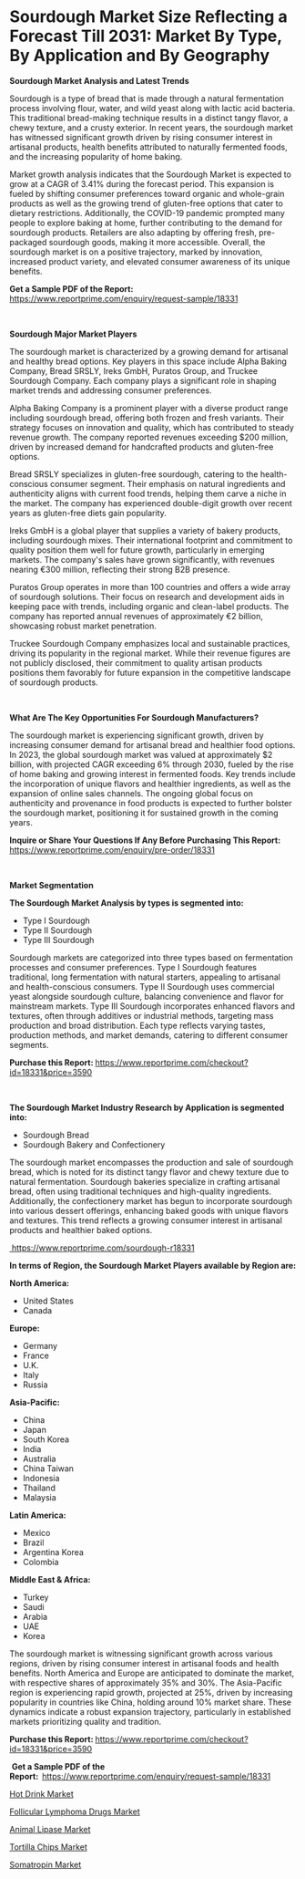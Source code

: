 <p><h1>Sourdough Market Size Reflecting a Forecast Till 2031: Market By Type, By Application and By Geography</h1></p><p><strong>Sourdough Market Analysis and Latest Trends</strong></p>
<p><p>Sourdough is a type of bread that is made through a natural fermentation process involving flour, water, and wild yeast along with lactic acid bacteria. This traditional bread-making technique results in a distinct tangy flavor, a chewy texture, and a crusty exterior. In recent years, the sourdough market has witnessed significant growth driven by rising consumer interest in artisanal products, health benefits attributed to naturally fermented foods, and the increasing popularity of home baking.</p><p>Market growth analysis indicates that the Sourdough Market is expected to grow at a CAGR of 3.41% during the forecast period. This expansion is fueled by shifting consumer preferences toward organic and whole-grain products as well as the growing trend of gluten-free options that cater to dietary restrictions. Additionally, the COVID-19 pandemic prompted many people to explore baking at home, further contributing to the demand for sourdough products. Retailers are also adapting by offering fresh, pre-packaged sourdough goods, making it more accessible. Overall, the sourdough market is on a positive trajectory, marked by innovation, increased product variety, and elevated consumer awareness of its unique benefits.</p></p>
<p><strong>Get a Sample PDF of the Report:&nbsp;</strong> <a href="https://www.reportprime.com/enquiry/request-sample/18331?utm_campaign=48&utm_medium=2&utm_source=Github&utm_content=ia&utm_term=21112024&utm_id=sourdough">https://www.reportprime.com/enquiry/request-sample/18331</a></p>
<p>&nbsp;</p>
<p><strong>Sourdough Major Market Players</strong></p>
<p><p>The sourdough market is characterized by a growing demand for artisanal and healthy bread options. Key players in this space include Alpha Baking Company, Bread SRSLY, Ireks GmbH, Puratos Group, and Truckee Sourdough Company. Each company plays a significant role in shaping market trends and addressing consumer preferences.</p><p>Alpha Baking Company is a prominent player with a diverse product range including sourdough bread, offering both frozen and fresh variants. Their strategy focuses on innovation and quality, which has contributed to steady revenue growth. The company reported revenues exceeding $200 million, driven by increased demand for handcrafted products and gluten-free options.</p><p>Bread SRSLY specializes in gluten-free sourdough, catering to the health-conscious consumer segment. Their emphasis on natural ingredients and authenticity aligns with current food trends, helping them carve a niche in the market. The company has experienced double-digit growth over recent years as gluten-free diets gain popularity.</p><p>Ireks GmbH is a global player that supplies a variety of bakery products, including sourdough mixes. Their international footprint and commitment to quality position them well for future growth, particularly in emerging markets. The company's sales have grown significantly, with revenues nearing €300 million, reflecting their strong B2B presence.</p><p>Puratos Group operates in more than 100 countries and offers a wide array of sourdough solutions. Their focus on research and development aids in keeping pace with trends, including organic and clean-label products. The company has reported annual revenues of approximately €2 billion, showcasing robust market penetration.</p><p>Truckee Sourdough Company emphasizes local and sustainable practices, driving its popularity in the regional market. While their revenue figures are not publicly disclosed, their commitment to quality artisan products positions them favorably for future expansion in the competitive landscape of sourdough products.</p></p>
<p>&nbsp;</p>
<p><strong>What Are The Key Opportunities For Sourdough Manufacturers?</strong></p>
<p><p>The sourdough market is experiencing significant growth, driven by increasing consumer demand for artisanal bread and healthier food options. In 2023, the global sourdough market was valued at approximately $2 billion, with projected CAGR exceeding 6% through 2030, fueled by the rise of home baking and growing interest in fermented foods. Key trends include the incorporation of unique flavors and healthier ingredients, as well as the expansion of online sales channels. The ongoing global focus on authenticity and provenance in food products is expected to further bolster the sourdough market, positioning it for sustained growth in the coming years.</p></p>
<p><strong>Inquire or Share Your Questions If Any Before Purchasing This Report:</strong> <a href="https://www.reportprime.com/enquiry/pre-order/18331?utm_campaign=48&utm_medium=2&utm_source=Github&utm_content=ia&utm_term=21112024&utm_id=sourdough">https://www.reportprime.com/enquiry/pre-order/18331</a></p>
<p>&nbsp;</p>
<p><strong>Market Segmentation</strong></p>
<p><strong>The Sourdough Market Analysis by types is segmented into:</strong></p>
<p><ul><li>Type I Sourdough</li><li>Type II Sourdough</li><li>Type III Sourdough</li></ul></p>
<p><p>Sourdough markets are categorized into three types based on fermentation processes and consumer preferences. Type I Sourdough features traditional, long fermentation with natural starters, appealing to artisanal and health-conscious consumers. Type II Sourdough uses commercial yeast alongside sourdough culture, balancing convenience and flavor for mainstream markets. Type III Sourdough incorporates enhanced flavors and textures, often through additives or industrial methods, targeting mass production and broad distribution. Each type reflects varying tastes, production methods, and market demands, catering to different consumer segments.</p></p>
<p><strong>Purchase this Report:&nbsp;</strong><a href="https://www.reportprime.com/checkout?id=18331&price=3590&utm_campaign=48&utm_medium=2&utm_source=Github&utm_content=ia&utm_term=21112024&utm_id=sourdough">https://www.reportprime.com/checkout?id=18331&price=3590</a></p>
<p>&nbsp;</p>
<p><strong>The Sourdough Market Industry Research by Application is segmented into:</strong></p>
<p><ul><li>Sourdough Bread</li><li>Sourdough Bakery and Confectionery</li></ul></p>
<p><p>The sourdough market encompasses the production and sale of sourdough bread, which is noted for its distinct tangy flavor and chewy texture due to natural fermentation. Sourdough bakeries specialize in crafting artisanal bread, often using traditional techniques and high-quality ingredients. Additionally, the confectionery market has begun to incorporate sourdough into various dessert offerings, enhancing baked goods with unique flavors and textures. This trend reflects a growing consumer interest in artisanal products and healthier baked options.</p></p>
<p><a href="https://www.reportprime.com/sourdough-r18331?utm_campaign=48&utm_medium=2&utm_source=Github&utm_content=ia&utm_term=21112024&utm_id=sourdough">&nbsp;https://www.reportprime.com/sourdough-r18331</a></p>
<p><strong>In terms of Region, the Sourdough Market Players available by Region are:</strong></p>
<p>
    <p> <strong> North America: </strong>
        <ul>
            <li>United States</li>
            <li>Canada</li>
        </ul>
        </p> 
    <p> <strong> Europe: </strong>
        <ul>
            <li>Germany</li>
            <li>France</li>
            <li>U.K.</li>
            <li>Italy</li>
            <li>Russia</li>
        </ul>
        </p> 
    <p> <strong> Asia-Pacific: </strong>
        <ul>
            <li>China</li>
            <li>Japan</li>
            <li>South Korea</li>
            <li>India</li>
            <li>Australia</li>
            <li>China Taiwan</li>
            <li>Indonesia</li>
            <li>Thailand</li>
            <li>Malaysia</li>
        </ul>
        </p> 
    <p> <strong> Latin America: </strong>
        <ul>
            <li>Mexico</li>
            <li>Brazil</li>
            <li>Argentina Korea</li>
            <li>Colombia</li>
        </ul>
        </p> 
    <p> <strong> Middle East & Africa: </strong>
        <ul>
            <li>Turkey</li>
            <li>Saudi</li>
            <li>Arabia</li>
            <li>UAE</li>
            <li>Korea</li>
        </ul>
    </p>
    </p>
<p><p>The sourdough market is witnessing significant growth across various regions, driven by rising consumer interest in artisanal foods and health benefits. North America and Europe are anticipated to dominate the market, with respective shares of approximately 35% and 30%. The Asia-Pacific region is experiencing rapid growth, projected at 25%, driven by increasing popularity in countries like China, holding around 10% market share. These dynamics indicate a robust expansion trajectory, particularly in established markets prioritizing quality and tradition.</p></p>
<p><strong>Purchase this Report: </strong><a href="https://www.reportprime.com/checkout?id=18331&price=3590&utm_campaign=48&utm_medium=2&utm_source=Github&utm_content=ia&utm_term=21112024&utm_id=sourdough">https://www.reportprime.com/checkout?id=18331&price=3590</a></p>
<p>&nbsp;<strong>Get a Sample PDF of the Report:&nbsp;&nbsp;</strong><a href="https://www.reportprime.com/enquiry/request-sample/18331?utm_campaign=48&utm_medium=2&utm_source=Github&utm_content=ia&utm_term=21112024&utm_id=sourdough">https://www.reportprime.com/enquiry/request-sample/18331</a></p>
<p><strong></strong></p>
<p><p><a href="https://github.com/Rekhakhatun65/Market-Research-Report-List-1/blob/main/hot-drink-market.md?utm_campaign=48&utm_medium=2&utm_source=Github&utm_content=ia&utm_term=21112024&utm_id=sourdough">Hot Drink Market</a></p><p><a href="https://issuu.com/reportprime-2/docs/follicular-lymphoma-drugs-market-si_da4153ab511330?utm_campaign=48&utm_medium=2&utm_source=Github&utm_content=ia&utm_term=21112024&utm_id=sourdough">Follicular Lymphoma Drugs Market</a></p><p><a href="https://issuu.com/reportprime-2/docs/animal-lipase-market-size-2030.pptx_68cd4712dd6ade?utm_campaign=48&utm_medium=2&utm_source=Github&utm_content=ia&utm_term=21112024&utm_id=sourdough">Animal Lipase Market</a></p><p><a href="https://github.com/kathiestrine5ty/Market-Research-Report-List-1/blob/main/tortilla-chips-market.md?utm_campaign=48&utm_medium=2&utm_source=Github&utm_content=ia&utm_term=21112024&utm_id=sourdough">Tortilla Chips Market</a></p><p><a href="https://www.linkedin.com/pulse/examination-market-segmentation-somatropin-from-2024-2031-bm7be?utm_campaign=48&utm_medium=2&utm_source=Github&utm_content=ia&utm_term=21112024&utm_id=sourdough">Somatropin Market</a></p></p>
